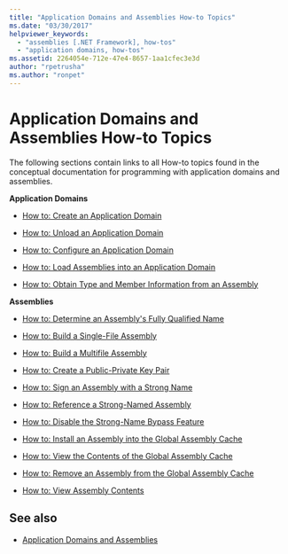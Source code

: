 ```yaml
---
title: "Application Domains and Assemblies How-to Topics"
ms.date: "03/30/2017"
helpviewer_keywords: 
  - "assemblies [.NET Framework], how-tos"
  - "application domains, how-tos"
ms.assetid: 2264054e-712e-47e4-8657-1aa1cfec3e3d
author: "rpetrusha"
ms.author: "ronpet"
---
```

# Application Domains and Assemblies How-to Topics
The following sections contain links to all How-to topics found in the conceptual documentation for programming with application domains and assemblies.  
  
 **Application Domains**  
  
- [How to: Create an Application Domain](how-to-create-an-application-domain.md)  
  
- [How to: Unload an Application Domain](how-to-unload-an-application-domain.md)  
  
- [How to: Configure an Application Domain](how-to-configure-an-application-domain.md)  
  
- [How to: Load Assemblies into an Application Domain](how-to-load-assemblies-into-an-application-domain.md)  
  
- [How to: Obtain Type and Member Information from an Assembly](how-to-obtain-type-and-member-information-from-an-assembly.md)  
  
 **Assemblies**  
  
- [How to: Determine an Assembly's Fully Qualified Name](how-to-determine-assembly-fully-qualified-name.md)  
  
- [How to: Build a Single-File Assembly](how-to-build-a-single-file-assembly.md)  
  
- [How to: Build a Multifile Assembly](how-to-build-a-multifile-assembly.md)  
  
- [How to: Create a Public-Private Key Pair](how-to-create-a-public-private-key-pair.md)  
  
- [How to: Sign an Assembly with a Strong Name](how-to-sign-an-assembly-with-a-strong-name.md)  
  
- [How to: Reference a Strong-Named Assembly](how-to-reference-a-strong-named-assembly.md)  
  
- [How to: Disable the Strong-Name Bypass Feature](how-to-disable-the-strong-name-bypass-feature.md)  
  
- [How to: Install an Assembly into the Global Assembly Cache](how-to-install-an-assembly-into-the-gac.md)  
  
- [How to: View the Contents of the Global Assembly Cache](how-to-view-the-contents-of-the-gac.md)  
  
- [How to: Remove an Assembly from the Global Assembly Cache](how-to-remove-an-assembly-from-the-gac.md)  
  
- [How to: View Assembly Contents](how-to-view-assembly-contents.md)  
  
## See also

- [Application Domains and Assemblies](index.md)
